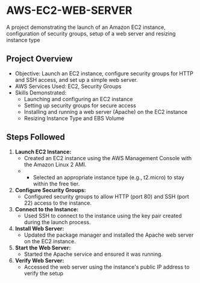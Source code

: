 # AWS-EC2-WEB-SERVER

A project demonstrating the launch of an Amazon EC2 instance, configuration of security groups, setup of a web server and resizing instance type

## Project Overview

- Objective: Launch an EC2 instance, configure security groups for HTTP and SSH access, and set up a simple web server.
- AWS Services Used: EC2, Security Groups
- Skills Demonstrated:
  - Launching and configuring an EC2 instance
  - Setting up security groups for secure access
  - Installing and running a web server (Apache) on the EC2 instance
  - Resizing Instance Type and EBS Volume

## Steps Followed

1. **Launch EC2 Instance:** 
    - Created an EC2 instance using the AWS Management Console with the Amazon Linux 2 AMI.
    -  - Selected an appropriate instance type (e.g., t2.micro) to stay within the free tier.
2. **Configure Security Groups:** 
    - Configured security groups to allow HTTP (port 80) and SSH (port 22) access to the instance.
3. **Connect to the Instance:** 
    - Used SSH to connect to the instance using the key pair created during the launch process.
4. **Install Web Server:** 
    - Updated the package manager and installed the Apache web server on the EC2 instance.
5. **Start the Web Server:** 
    - Started the Apache service and ensured it was running.
6. **Verify Web Server:** 
    - Accessed the web server using the instance's public IP address to verify the setup
